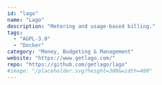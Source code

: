 ```yaml
---
id: "lago"
name: "Lago"
description: "Metering and usage-based billing."
tags:
  - "AGPL-3.0"
  - "Docker"
category: "Money, Budgeting & Management"
website: "https://www.getlago.com/"
repo: "https://github.com/getlago/lago"
#image: "/placeholder.svg?height=300&width=400"
---
```


